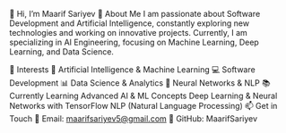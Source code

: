 👋 Hi, I’m Maarif Sariyev
🚀 About Me
I am passionate about Software Development and Artificial Intelligence, constantly exploring new technologies and working on innovative projects. Currently, I am specializing in AI Engineering, focusing on Machine Learning, Deep Learning, and Data Science.

🎯 Interests
🧠 Artificial Intelligence & Machine Learning
💻 Software Development
📊 Data Science & Analytics
🤖 Neural Networks & NLP
📚 Currently Learning
Advanced AI & ML Concepts
Deep Learning & Neural Networks with TensorFlow
NLP (Natural Language Processing)
📫 Get in Touch
📧 Email: maarifsariyev5@gmail.com
🔗 GitHub: MaarifSariyev
